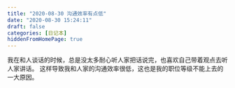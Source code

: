 ```yaml
---
title: "2020-08-30 沟通效率有点低"
date: "2020-08-30 15:24:11"
draft: false
categories: [日记本]
hiddenFromHomePage: true
---
```

我在和人谈话的时候，总是没太多耐心听人家把话说完，也喜欢自己带着观点去听人家讲话。
这样导致我和人家的沟通效率很低，这也是我的职位等级不能上去的一大原因。
